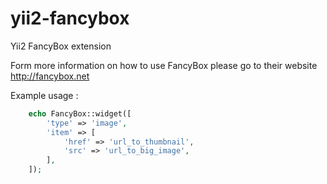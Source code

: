 # yii2-fancybox
Yii2 FancyBox extension

Form more information on how to use FancyBox please go to their website http://fancybox.net

Example usage :
```php
    echo FancyBox::widget([
        'type' => 'image',
        'item' => [
            'href' => 'url_to_thumbnail',
            'src' => 'url_to_big_image',
        ],
    ]);
```
